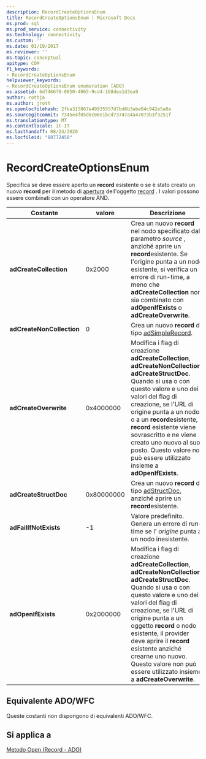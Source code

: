 ```yaml
---
description: RecordCreateOptionsEnum
title: RecordCreateOptionsEnum | Microsoft Docs
ms.prod: sql
ms.prod_service: connectivity
ms.technology: connectivity
ms.custom: ''
ms.date: 01/19/2017
ms.reviewer: ''
ms.topic: conceptual
apitype: COM
f1_keywords:
- RecordCreateOptionsEnum
helpviewer_keywords:
- RecordCreateOptionsEnum enumeration [ADO]
ms.assetid: 6d746670-0850-4065-9cd4-168dea1d3ea9
author: rothja
ms.author: jroth
ms.openlocfilehash: 2fba315867e49935557d7bd6b3abe04c942e5a0a
ms.sourcegitcommit: 7345e4f05d6c06e1bcd73747a4a47873b3f3251f
ms.translationtype: MT
ms.contentlocale: it-IT
ms.lasthandoff: 08/24/2020
ms.locfileid: "88772450"
---
```

# <a name="recordcreateoptionsenum"></a>RecordCreateOptionsEnum
Specifica se deve essere aperto un **record** esistente o se è stato creato un nuovo **record** per il metodo di [apertura](./open-method-ado-record.md) dell'oggetto [record](./record-object-ado.md) . I valori possono essere combinati con un operatore AND.  
  
|Costante|valore|Descrizione|  
|--------------|-----------|-----------------|  
|**adCreateCollection**|0x2000|Crea un nuovo **record** nel nodo specificato dal parametro *source* , anziché aprire un **record**esistente. Se l'origine punta a un nodo esistente, si verifica un errore di run-time, a meno che **adCreateCollection** non sia combinato con **adOpenIfExists** o **adCreateOverwrite**.|  
|**adCreateNonCollection**|0|Crea un nuovo **record** di tipo [adSimpleRecord](./recordtypeenum.md).|  
|**adCreateOverwrite**|0x4000000|Modifica i flag di creazione **adCreateCollection**, **adCreateNonCollection**e **adCreateStructDoc**. Quando si usa o con questo valore e uno dei valori del flag di creazione, se l'URL di origine punta a un nodo o a un **record**esistente, il **record** esistente viene sovrascritto e ne viene creato uno nuovo al suo posto. Questo valore non può essere utilizzato insieme a **adOpenIfExists**.|  
|**adCreateStructDoc**|0x80000000|Crea un nuovo **record** di tipo [adStructDoc](./recordtypeenum.md), anziché aprire un **record**esistente.|  
|**adFailIfNotExists**|-1|Valore predefinito. Genera un errore di run-time se l' *origine* punta a un nodo inesistente.|  
|**adOpenIfExists**|0x2000000|Modifica i flag di creazione **adCreateCollection**, **adCreateNonCollection**e **adCreateStructDoc**. Quando si usa o con questo valore e uno dei valori del flag di creazione, se l'URL di origine punta a un oggetto **record** o nodo esistente, il provider deve aprire il **record** esistente anziché crearne uno nuovo. Questo valore non può essere utilizzato insieme a **adCreateOverwrite**.|  
  
## <a name="adowfc-equivalent"></a>Equivalente ADO/WFC  
 Queste costanti non dispongono di equivalenti ADO/WFC.  
  
## <a name="applies-to"></a>Si applica a  
 [Metodo Open (Record - ADO)](./open-method-ado-record.md)